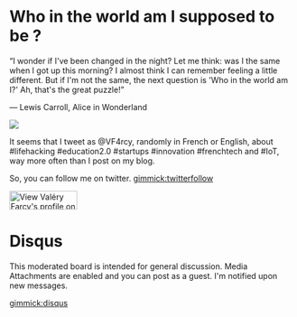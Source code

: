 
Who in the world am I supposed to be ?
=======

“I wonder if I've been changed in the night? Let me think: was I the same when I got up this morning? I almost think I can remember feeling a little different. But if I'm not the same, the next question is 'Who in the world am I?' Ah, that's the great puzzle!”

― Lewis Carroll, Alice in Wonderland

![](https://pbs.twimg.com/profile_images/417572167010623488/DGIpQgTQ_bigger.png)

It seems that I tweet as @VF4rcy, randomly in French or English, about #lifehacking #education2.0 #startups #innovation #frenchtech and #IoT, way more often than I post on my blog. 

So, you can follow me on twitter.  [gimmick:twitterfollow](VF4rcy)
<dl>
<a href="http://fr.linkedin.com/in/vfarcy">      
          <img src="https://static.licdn.com/scds/common/u/img/webpromo/btn_viewmy_120x33.png" width="120" height="33" border="0" alt="View Valéry Farcy's profile on LinkedIn"></a>
</dl>

Disqus
=======

This moderated board is intended for general discussion. Media Attachments are enabled and you can post as a guest. I'm notified upon new messages.

[gimmick:disqus](mymdwiki)

